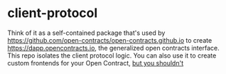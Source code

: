 # client-protocol
Think of it as a self-contained package that's used by https://github.com/open-contracts/open-contracts.github.io to create https://dapp.opencontracts.io, the generalized open contracts interface. This repo isolates the client protocol logic. You can also use it to create custom frontends for your Open Contract, [but you shouldn't](https://github.com/open-contracts/open-contracts.github.io)



